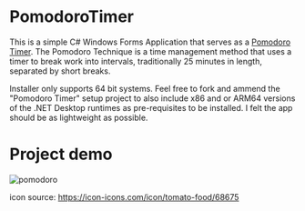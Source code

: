 # PomodoroTimer
This is a simple C# Windows Forms Application that serves as a [Pomodoro Timer](https://todoist.com/productivity-methods/pomodoro-technique). The Pomodoro Technique is a time management method that uses a timer to break work into intervals, traditionally 25 minutes in length, separated by short breaks. 

Installer only supports 64 bit systems. Feel free to fork and ammend the "Pomodoro Timer" setup project to also include x86 and or ARM64 versions of the .NET Desktop runtimes as pre-requisites to be installed. I felt the app should be as lightweight as possible.

# Project demo

![pomodoro](https://github.com/f-okd/PomodoroTimer/assets/105448066/f40b604e-96f0-4f0d-a2fe-656f508f479d)


icon source: https://icon-icons.com/icon/tomato-food/68675
